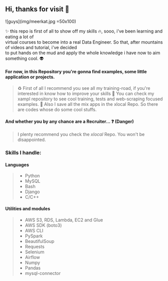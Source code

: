 ## Hi, thanks for visit :blue_heart:


![guys](img/meerkat.jpg =50x100)

:sparkles: this repo is first of all to show off my skills :fire:, sooo, i've been learning and eating a lot of  
virtual courses to  become into a real Data Engineer. So that, after mountains of videos and tutorial, i've decided  
to put hands on the mud and apply the whole knowledge i have now to aim something cool. :alien:

#### For now, in this Repository you're gonna find examples, some little application or projects.

> :recycle: First of all I recommend you see all my training-road, if you're interested in know how to improve your skills
> :ghost: You can check my xampl repository to see cool training, tests and web-scraping focused examples.
> :candy: Also I save all the mix apps in the xlocal Repo. So there are codes whose do some cool stuffs.

#### And whether you by any chance are a Recruiter... :question: (Danger)

> I plenty recommend you check the *xlocal* Repo. You won't be disappointed.  

### Skills I handle:

#### Languages

> * Python
> * MySQL
> * Bash
> * Django
> * C/C++

#### Utilities and modules

> * AWS S3, RDS, Lambda, EC2 and Glue
> * AWS SDK (boto3)
> * AWS CLI
> * PySpark
> * BeautifulSoup
> * Requests
> * Selenium
> * Airflow
> * Numpy
> * Pandas
> * mysql-connector 



